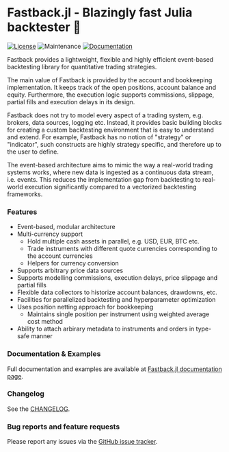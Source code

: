 # Fastback.jl - Blazingly fast Julia backtester 🚀

[![License](https://img.shields.io/badge/License-MIT-yellow.svg)](https://github.com/rbeeli/Fastback.jl/blob/main/LICENSE)
![Maintenance](https://img.shields.io/maintenance/yes/2025)
[![Documentation](https://img.shields.io/badge/docs-stable-blue.svg)](https://rbeeli.github.io/Fastback.jl/)

Fastback provides a lightweight, flexible and highly efficient event-based backtesting library for quantitative trading strategies.

The main value of Fastback is provided by the account and bookkeeping implementation.
It keeps track of the open positions, account balance and equity.
Furthermore, the execution logic supports commissions, slippage, partial fills and execution delays in its design.

Fastback does not try to model every aspect of a trading system, e.g. brokers, data sources, logging etc.
Instead, it provides basic building blocks for creating a custom backtesting environment that is easy to understand and extend.
For example, Fastback has no notion of "strategy" or "indicator", such constructs are highly strategy specific, and therefore up to the user to define.

The event-based architecture aims to mimic the way a real-world trading systems works, where new data is ingested as a continuous data stream, i.e. events.
This reduces the implementation gap from backtesting to real-world execution significantly compared to a vectorized backtesting frameworks.

### Features

- Event-based, modular architecture
- Multi-currency support
  - Hold multiple cash assets in parallel, e.g. USD, EUR, BTC etc.
  - Trade instruments with different quote currencies corresponding to the account currencies
  - Helpers for currency conversion
- Supports arbitrary price data sources
- Supports modelling commissions, execution delays, price slippage and partial fills
- Flexible data collectors to historize account balances, drawdowns, etc.
- Facilities for parallelized backtesting and hyperparameter optimization
- Uses position netting approach for bookkeeping
  - Maintains single position per instrument using weighted average cost method
- Ability to attach arbirary metadata to instruments and orders in type-safe manner

### Documentation & Examples

Full documentation and examples are available at [Fastback.jl documentation page](https://rbeeli.github.io/Fastback.jl/).

### Changelog

See the [CHANGELOG](https://github.com/rbeeli/Fastback.jl/blob/main/CHANGELOG.md).

### Bug reports and feature requests

Please report any issues via the [GitHub issue tracker](https://github.com/rbeeli/Fastback.jl/issues).
